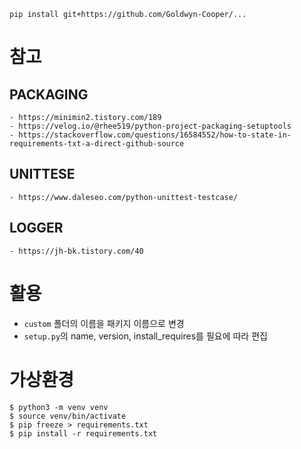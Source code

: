 `pip install git+https://github.com/Goldwyn-Cooper/...`

# 참고
## PACKAGING
    - https://minimin2.tistory.com/189
    - https://velog.io/@rhee519/python-project-packaging-setuptools
    - https://stackoverflow.com/questions/16584552/how-to-state-in-requirements-txt-a-direct-github-source
## UNITTESE
    - https://www.daleseo.com/python-unittest-testcase/
## LOGGER
    - https://jh-bk.tistory.com/40
# 활용
* `custom` 폴더의 이름을 패키지 이름으로 변경
* `setup.py`의 name, version, install_requires를 필요에 따라 편집

# 가상환경
```shell
$ python3 -m venv venv
$ source venv/bin/activate
$ pip freeze > requirements.txt
$ pip install -r requirements.txt
```